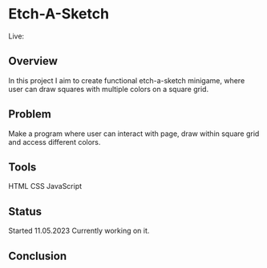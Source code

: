 # Etch-A-Sketch 
Live: 
## Overview
In this project I aim to create functional etch-a-sketch minigame, where user can draw squares with multiple colors on a square grid.

## Problem
Make a program where user can interact with page, draw within square grid and access different colors.

## Tools
HTML
CSS
JavaScript

## Status
Started 11.05.2023
Currently working on it.

## Conclusion

